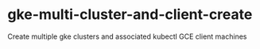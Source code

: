 # gke-multi-cluster-and-client-create
Create multiple gke clusters and associated kubectl GCE client machines
